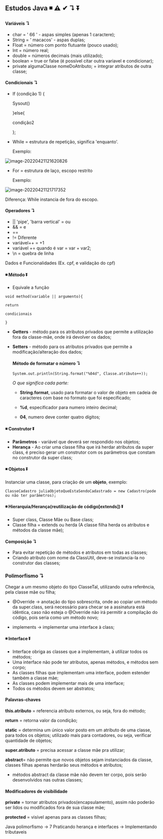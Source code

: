 ## Estudos Java   ◾ ⚠ ✔ ↴ ⏬

#### Variáveis ↴

- char = ' 66 '  - aspas simples (apenas 1 caractere);
- String = ' macacos' - aspas duplas;
- Float = número com ponto flutuante (pouco usado);
- Int = número real;
- double = números decimais (mais utilizado);
- boolean = true or false (é possível citar outra variavel e condicionar);
- private algumaClasse nomeDoAtributo; = integrar atributos de outra classe;

#### Condicionais ↴

- If (condição 1) {

  Sysout()

  }else{

  condição2

  };

- While = estrutura de repetição, significa 'enquanto'. 

  Exemplo:

![image-20220421121620826](C:\Users\maari\AppData\Roaming\Typora\typora-user-images\image-20220421121620826.png)

- For = estrutura de laço, escopo restrito

  Exemplo:


![image-20220421121717352](C:\Users\maari\AppData\Roaming\Typora\typora-user-images\image-20220421121717352.png)

Diferença: While instancia de fora do escopo.

#### Operadores ↴

- ||  'pipe', 'barra vertical' = ou
- && = e
- == 
- != Diferente
- variável++ = +1
- variável += quando é var = var + var2;
- \n = quebra de linha



Dados e Funcionalidades (Ex. cpf, e validação do cpf)

#### ◾  Método ⏬

- Equivale a função


`void method(variable || argumento){`

`return` 

`condicionais`

`}`

- **Getters**  - método para os atributos privados que permite a utilização fora da classe-mãe, onde irá devolver os dados;

- **Setters** - método para os atributos privados que permite a modificação/alteração dos dados;

  #### **Método de formatar o número ↴** 

  `System.out.println(String.format("%04d", Classe.atributo++));`

  *O que significa cada parte:* 

  - **String.format**, usado para formatar o valor de objeto em cadeia de caracteres com base no formato que foi especificado;

  - **%d**, especificador para numero inteiro decimal;

  - **04**, numero deve conter quatro dígitos;

    

#### ◾  Construtor  ⏬ 

- **Parâmetros** - variável que deverá ser respondido nos objetos;
- **Herança** - Ao criar uma classe filha que irá herdar atributos da super class, é preciso gerar um construtor com os parâmetros que constam no construtor da super class;

#### ◾ Objetos ⏬ 

Instanciar uma classe, para criação de um **objeto**, exemplo:

`ClasseCadastro juliaObjetoQueEstaSendoCadastrado = new Cadastro(pode ou não ter parâmetros);`



#### ◾ Hierarquia/Herança(reutilização de código[extends]) ⏬

- Super class, Classe Mãe ou Base class;
- Classe filha = extends ou herda (A classe filha herda os atributos e métodos da classe mãe);

#### Composição ↴

- Para evitar repetição de métodos e atributos em todas as classes;
- Criando atributo com nome da ClassUtil, deve-se instancia-la no construtor das classes;

### **Polimorfismo** ↴

Chegar a um mesmo objeto do tipo ClasseTal, utilizando outra referência, pela classe mãe ou filha;

- @Override -> anotação do tipo sobrescrita, onde ao copiar um método da super.class, será necessário para checar se a assinatura está idêntica, caso não esteja o @Override não irá permitir a compilação do código, pois seria como um método novo;

- implements -> implementar uma interface à class;


#### ◾ Interface  ⏬

- Interface obriga as classes que a implementam, à utilizar todos os métodos;
- Uma interface não pode ter atributos, apenas métodos, e métodos sem corpo;
- As classes filhas que implementam uma interface, podem estender também a classe mãe;
- As classes podem implementar mais de uma interface;
- Todos os métodos devem ser abstratos;





#### Palavras-chaves

**this.atributo** = referencia atributo externos, ou seja, fora do método;

**return** = retorna valor da condição;

**static** = determina um único valor posto em um atributo de uma classe, para todos os objetos; utilizado mais para contadores, ou seja, verificar quantidade de objetos;

**super.atributo** = precisa acessar a classe mãe pra utilizar;

**abstract**= não permite que novos objetos sejam instanciados da classe, classes filhas apenas herdarão seus métodos e atributos;

- métodos abstract da classe mãe não devem ter corpo, pois serão desenvolvidos nas outras classes;

#### Modificadores de visibilidade

**private** = tornar atributos privados(encapsulamento), assim não poderão ser lidos ou modificados fora de sua classe mãe;

**protected** = visível apenas para as classes filhas;



Java polimorfismo -> 7 Praticando herança e interfaces -> Implementando tributaveis
